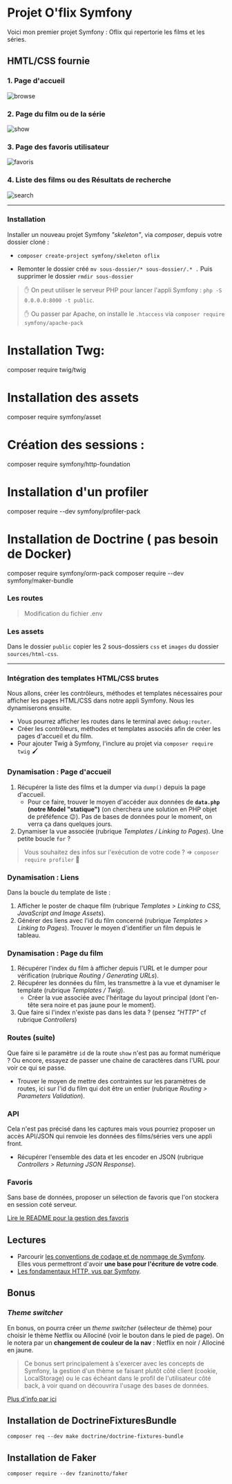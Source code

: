 # Projet O'flix Symfony 

Voici mon premier projet Symfony : Oflix qui repertorie les films et les séries.


##  HMTL/CSS fournie
### 1. Page d'accueil

![browse](./sources/readme/01-index.png)

### 2. Page du film ou de la série

![show](./sources/readme/02-show.png)

### 3. Page des favoris utilisateur

![favoris](./sources/readme/03-favorites.png)

### 4. Liste des films ou des Résultats de recherche

![search](./sources/readme/04-list.png)

---

### Installation

Installer un nouveau projet Symfony _"skeleton"_, via _composer_, depuis votre dossier cloné :

- `composer create-project symfony/skeleton oflix`

- Remonter le dossier créé 
`mv sous-dossier/* sous-dossier/.* .`
Puis supprimer le dossier
`rmdir sous-dossier`

> :hand: On peut utiliser le serveur PHP pour lancer l'appli Symfony : `php -S 0.0.0.0:8000 -t public`.
> 
> :hand: Ou passer par Apache, on installe le `.htaccess` via `composer require symfony/apache-pack` 
# Installation Twg:
composer require twig/twig

# Installation des assets
composer require symfony/asset

# Création des sessions :
composer require symfony/http-foundation

# Installation d'un profiler
composer require --dev symfony/profiler-pack

# Installation de Doctrine ( pas besoin de Docker)
composer require symfony/orm-pack
composer require --dev symfony/maker-bundle

### Les routes


>Modification du fichier .env


### Les assets

Dans le dossier `public` copier les 2 sous-dossiers `css` et `images` du dossier `sources/html-css`.


---

### Intégration des templates HTML/CSS brutes

Nous allons, créer les contrôleurs, méthodes et templates nécessaires pour afficher les pages HTML/CSS dans notre appli Symfony. Nous les dynamiserons ensuite.

- Vous pourrez afficher les routes dans le terminal avec `debug:router`.
- Créer les contrôleurs, méthodes et templates associés afin de créer les pages d'accueil et du film.
- Pour ajouter Twig à Symfony, l'inclure au projet via `composer require twig` :paintbrush:

### Dynamisation : Page d'accueil

1. Récupérer la liste des films et la dumper via `dump()` depuis la page d'accueil.
   - Pour ce faire, trouver le moyen d'accéder aux données de **`data.php` (notre Model "statique")** (on cherchera une solution en PHP objet de préféfence :wink:). Pas de bases de données pour le moment, on verra ça dans quelques jours.
2. Dynamiser la vue associée (rubrique _Templates / Linking to Pages_). Une petite boucle `for` ?

> Vous souhaitez des infos sur l'exécution de votre code ? => `composer require profiler` :tada:

### Dynamisation : Liens

Dans la boucle du template de liste :

1. Afficher le poster de chaque film (rubrique _Templates > Linking to CSS, JavaScript and Image Assets_).
2. Générer des liens avec l'id du film concerné (rubrique _Templates > Linking to Pages_). Trouver le moyen d'identifier un film depuis le tableau.

### Dynamisation : Page du film

1. Récupérer l'index du film à afficher depuis l'URL et le dumper pour vérification (rubrique _Routing / Generating URLs_).
2. Récupérer les données du film, les transmettre à la vue et dynamiser le template (rubrique _Templates / Twig_).
   - Créer la vue associée avec l'héritage du layout principal (dont l'en-tête sera noire et pas jaune pour le moment).
3. Que faire si l'index n'existe pas dans les data ? (pensez _"HTTP"_ cf rubrique _Controllers_)

### Routes (suite)

Que faire si le paramètre `id` de la route `show` n'est pas au format numérique ? Ou encore, essayez de passer une chaine de caractères dans l'URL pour voir ce qui se passe.

- Trouver le moyen de mettre des contraintes sur les paramètres de routes, ici sur l'id du film qui doit être un entier (rubrique _Routing > Parameters Validation_).

### API

Cela n'est pas précisé dans les captures mais vous pourriez proposer un accès API/JSON qui renvoie les données des films/séries vers une appli front.

- Récupérer l'ensemble des data et les encoder en JSON (rubrique _Controllers > Returning JSON Response_).

### Favoris

Sans base de données, proposer un sélection de favoris que l'on stockera en session coté serveur.

[Lire le README pour la gestion des favoris](README-Favorites.md)

## Lectures

- Parcourir [les conventions de codage et de nommage de Symfony](https://symfony.com/doc/current/contributing/code/standards.html).  
Elles vous permettront d'avoir **une base pour l'écriture de votre code**.
- [Les fondamentaux HTTP, vus par Symfony](https://symfony.com/doc/current/introduction/http_fundamentals.html).

## Bonus

### *Theme switcher*

En bonus, on pourra créer un _theme switcher_ (sélecteur de thème) pour choisir le thème Netflix ou Allociné (voir le bouton dans le pied de page).
On le notera par un **changement de couleur de la nav** : Netflix en noir / Allociné en jaune.

> Ce bonus sert principalement à s'exercer avec les concepts de Symfony, la gestion d'un thème se faisant plutôt côté client (cookie, LocalStorage) ou le cas échéant dans le profil de l'utilisateur côté back, à voir quand on découvrira l'usage des bases de données.

[Plus d'info par ici](README-Theme-switcher.md)

## Installation de DoctrineFixturesBundle
`composer req --dev make doctrine/doctrine-fixtures-bundle`

## Installation de Faker
`composer require --dev fzaninotto/faker`